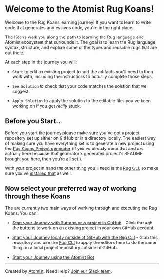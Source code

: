 # Welcome to the Atomist Rug Koans!

Welcome to the Rug Koans learning journey! If you want to learn to write code that generates and evolves code, you're in the right place.

The Koans walk you along the path to learning the Rug language and Atomist ecosystem that surrounds it. The goal is to learn the Rug language syntax, structure, and explore some of the types and reusable rugs that are out there.

At each step in the journey you will:

- `Start` to edit an existing project to add the artifacts you'll need to then work with, including the instructions to actually complete those steps.

- `See Solution` to check that your code matches the solution that we suggest.

- `Apply Solution` to apply the solution to the editable files you've been working on if you get *really* stuck.

## Before you Start...

Before you start the journey please make sure you've got a project repository set up either on GitHub or in a directory locally. The easiest way of making sure you have everything set is to generate a new project using the [Rug Koans Project generator](https://github.com/atomist-rugs/rug-koans-project) (if you've already done that and are actually here because that generator's generated project's README brought you here, then you're all set.).

With your project in hand the other thing you'll need is the [Rug CLI][rug-cli], so make sure you've [installed that][rug-cli] as well.

[rug-cli]: http://docs.atomist.com/rug/rug-cli/rug-cli-install/

## Now select your preferred way of working through these Koans

The are currently two main ways of working through and executing the Rug Koans. You can:

- [Start your Journey with Buttons on a project in GitHub](koansbuttonsintro.md) - Click through the buttons to work on an existing project in your own GitHub account.

- [Start your Journey locally outside of GitHub with the Rug CLI](koanscliintro.md) - Grab this repository and use the [Rug CLI][rug-cli] to apply the editors here to do the same thing on a local project repository outside of GitHub.

- [Start your Journey using the Atomist Bot](koansbotintro.md)

[rug-cli]: http://docs.atomist.com/rug/rug-cli/rug-cli-install/

---
Created by [Atomist][atomist].
Need Help?  [Join our Slack team][slack].

[atomist]: https://www.atomist.com/
[slack]: https://join.atomist.com/
